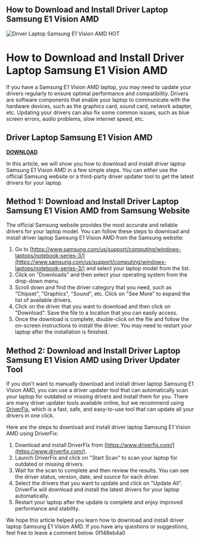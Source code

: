 ## How to Download and Install Driver Laptop Samsung E1 Vision AMD

 
![Driver Laptop Samsung E1 Vision AMD __HOT__](https://encrypted-tbn3.gstatic.com/images?q=tbn:ANd9GcRk6NlCDYGT7eK-EnFhEziaQeCOjI0LvS0RqokEjDtTqM9EBulMhVR-c6o)

 
# How to Download and Install Driver Laptop Samsung E1 Vision AMD
 
If you have a Samsung E1 Vision AMD laptop, you may need to update your drivers regularly to ensure optimal performance and compatibility. Drivers are software components that enable your laptop to communicate with the hardware devices, such as the graphics card, sound card, network adapter, etc. Updating your drivers can also fix some common issues, such as blue screen errors, audio problems, slow internet speed, etc.
 
## Driver Laptop Samsung E1 Vision AMD


[**DOWNLOAD**](https://www.google.com/url?q=https%3A%2F%2Furlca.com%2F2tKE54&sa=D&sntz=1&usg=AOvVaw0aKoOFd7HaeusWxqwB4UuT)

 
In this article, we will show you how to download and install driver laptop Samsung E1 Vision AMD in a few simple steps. You can either use the official Samsung website or a third-party driver updater tool to get the latest drivers for your laptop.
 
## Method 1: Download and Install Driver Laptop Samsung E1 Vision AMD from Samsung Website
 
The official Samsung website provides the most accurate and reliable drivers for your laptop model. You can follow these steps to download and install driver laptop Samsung E1 Vision AMD from the Samsung website:
 
1. Go to [https://www.samsung.com/us/support/computing/windows-laptops/notebook-series-3/](https://www.samsung.com/us/support/computing/windows-laptops/notebook-series-3/) and select your laptop model from the list.
2. Click on "Downloads" and then select your operating system from the drop-down menu.
3. Scroll down and find the driver category that you need, such as "Chipset", "Graphics", "Sound", etc. Click on "See More" to expand the list of available drivers.
4. Click on the driver that you want to download and then click on "Download". Save the file to a location that you can easily access.
5. Once the download is complete, double-click on the file and follow the on-screen instructions to install the driver. You may need to restart your laptop after the installation is finished.

## Method 2: Download and Install Driver Laptop Samsung E1 Vision AMD using Driver Updater Tool
 
If you don't want to manually download and install driver laptop Samsung E1 Vision AMD, you can use a driver updater tool that can automatically scan your laptop for outdated or missing drivers and install them for you. There are many driver updater tools available online, but we recommend using [DriverFix](https://www.driverfix.com/), which is a fast, safe, and easy-to-use tool that can update all your drivers in one click.
 
Here are the steps to download and install driver laptop Samsung E1 Vision AMD using DriverFix:

1. Download and install DriverFix from [https://www.driverfix.com/](https://www.driverfix.com/).
2. Launch DriverFix and click on "Start Scan" to scan your laptop for outdated or missing drivers.
3. Wait for the scan to complete and then review the results. You can see the driver status, version, date, and source for each driver.
4. Select the drivers that you want to update and click on "Update All". DriverFix will download and install the latest drivers for your laptop automatically.
5. Restart your laptop after the update is complete and enjoy improved performance and stability.

We hope this article helped you learn how to download and install driver laptop Samsung E1 Vision AMD. If you have any questions or suggestions, feel free to leave a comment below.
 0f148eb4a0
